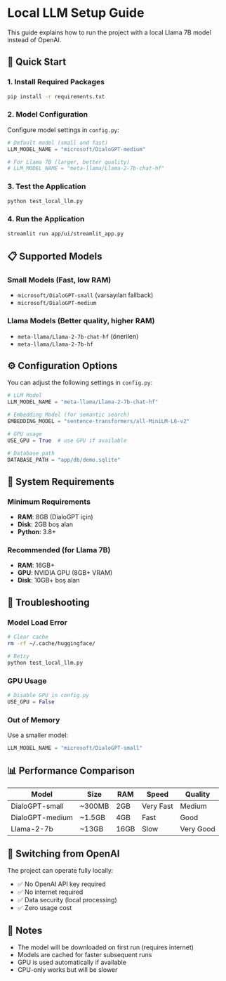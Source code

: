 # Local LLM Setup Guide

This guide explains how to run the project with a local Llama 7B model instead of OpenAI.

## 🚀 Quick Start

### 1. Install Required Packages

```bash
pip install -r requirements.txt
```

### 2. Model Configuration

Configure model settings in `config.py`:

```python
# Default model (small and fast)
LLM_MODEL_NAME = "microsoft/DialoGPT-medium"

# For Llama 7B (larger, better quality)
# LLM_MODEL_NAME = "meta-llama/Llama-2-7b-chat-hf"
```

### 3. Test the Application

```bash
python test_local_llm.py
```

### 4. Run the Application

```bash
streamlit run app/ui/streamlit_app.py
```

## 📋 Supported Models

### Small Models (Fast, low RAM)
- `microsoft/DialoGPT-small` (varsayılan fallback)
- `microsoft/DialoGPT-medium`

### Llama Models (Better quality, higher RAM)
- `meta-llama/Llama-2-7b-chat-hf` (önerilen)
- `meta-llama/Llama-2-7b-hf`

## ⚙️ Configuration Options

You can adjust the following settings in `config.py`:

```python
# LLM Model
LLM_MODEL_NAME = "meta-llama/Llama-2-7b-chat-hf"

# Embedding Model (for semantic search)
EMBEDDING_MODEL = "sentence-transformers/all-MiniLM-L6-v2"

# GPU usage
USE_GPU = True  # use GPU if available

# Database path
DATABASE_PATH = "app/db/demo.sqlite"
```

## 🔧 System Requirements

### Minimum Requirements
- **RAM**: 8GB (DialoGPT için)
- **Disk**: 2GB boş alan
- **Python**: 3.8+

### Recommended (for Llama 7B)
- **RAM**: 16GB+
- **GPU**: NVIDIA GPU (8GB+ VRAM)
- **Disk**: 10GB+ boş alan

## 🐛 Troubleshooting

### Model Load Error
```bash
# Clear cache
rm -rf ~/.cache/huggingface/

# Retry
python test_local_llm.py
```

### GPU Usage
```python
# Disable GPU in config.py
USE_GPU = False
```

### Out of Memory
Use a smaller model:
```python
LLM_MODEL_NAME = "microsoft/DialoGPT-small"
```

## 📊 Performance Comparison

| Model | Size | RAM | Speed | Quality |
|-------|------|-----|-------|---------|
| DialoGPT-small | ~300MB | 2GB | Very Fast | Medium |
| DialoGPT-medium | ~1.5GB | 4GB | Fast | Good |
| Llama-2-7b | ~13GB | 16GB | Slow | Very Good |

## 🔄 Switching from OpenAI

The project can operate fully locally:
- ✅ No OpenAI API key required
- ✅ No internet required
- ✅ Data security (local processing)
- ✅ Zero usage cost

## 📝 Notes

- The model will be downloaded on first run (requires internet)
- Models are cached for faster subsequent runs
- GPU is used automatically if available
- CPU-only works but will be slower
